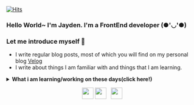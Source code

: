 <span align='center'>[![Hits](https://hits.seeyoufarm.com/api/count/incr/badge.svg?url=https%3A%2F%2Fgithub.com%2FDevJayden%2Fhit-counter)](https://hits.seeyoufarm.com)</span>

### Hello World~ I'm Jayden. I'm a FrontEnd developer (●'◡'●)
  
### Let me introduce myself 🤟 
* I write regular blog posts, most of which you will find on my personal blog [Velog](https://velog.io/@jayden)<br>
* I write about things I am familiar with and things that I am learning. 

<details>
 <summary><strong>What i am learning/working on these days(click here!)</strong></summary>
   ✔️ JavaScript <br/>
   ✔️ TypeScript <br/>
   ✔️ React, Redux <br/>
   ✔️ Node.js & Express <br/>
</details>

<p align='center'>
<a href="https://velog.io/@jayden"><img height="30" src="https://user-images.githubusercontent.com/51406753/89021271-356c5c00-d35b-11ea-9262-4fe352600429.png"></a>
<a href="https://www.instagram.com/jayden_developer/?hl=ko"><img height="30" src="https://github.com/singhkshitij/singhkshitij/blob/master/instagram.png?raw=true"></a>&nbsp;&nbsp;
<a href="mailto:jayden@gmail.com"><img height="30" src="https://github.com/singhkshitij/singhkshitij/blob/master/mail.png?raw=true"></a>
</p>
